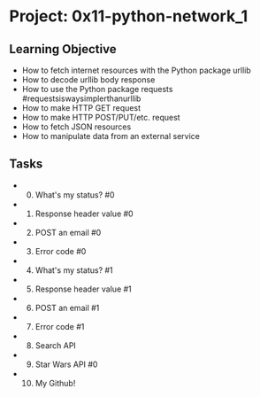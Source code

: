 # Project: 0x11-python-network_1

## Learning Objective
+ How to fetch internet resources with the Python package urllib
+ How to decode urllib body response
+ How to use the Python package requests #requestsiswaysimplerthanurllib
+ How to make HTTP GET request
+ How to make HTTP POST/PUT/etc. request
+ How to fetch JSON resources
+ How to manipulate data from an external service

## Tasks
+ 0. What's my status? #0 
+ 1. Response header value #0 
+ 2. POST an email #0
+ 3. Error code #0
+ 4. What's my status? #1
+ 5. Response header value #1
+ 6. POST an email #1
+ 7. Error code #1
+ 8. Search API
+ 9. Star Wars API #0
+ 10. My Github! 
